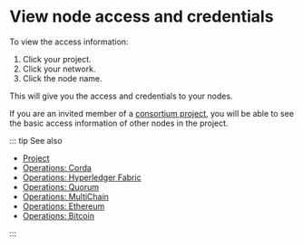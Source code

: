 # View node access and credentials

To view the access information:

1. Click your project.
1. Click your network.
1. Click the node name.

This will give you the access and credentials to your nodes.

If you are an invited member of a [consortium project](/glossary/consortium-project), you will be able to see the basic access information of other nodes in the project.

::: tip See also

* [Project](/glossary/project)
* [Operations: Corda](/operations/corda/)
* [Operations: Hyperledger Fabric](/operations/fabric/)
* [Operations: Quorum](/operations/quorum/)
* [Operations: MultiChain](/operations/multichain/)
* [Operations: Ethereum](/operations/ethereum/)
* [Operations: Bitcoin](/operations/bitcoin/)

:::
